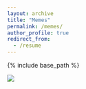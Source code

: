 ```yaml
---
layout: archive
title: "Memes"
permalink: /memes/
author_profile: true
redirect_from:
  - /resume
---
```


{% include base_path %}

![](lovetriangle.png)
